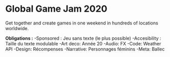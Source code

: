 
# Global Game Jam 2020

Get together and create games in one weekend in hundreds of locations worldwide.


**Obligations :**
  -Sponsored : Jeu sans texte (le plus possible)
  -Accesibility : Taille du texte modulable
  -Art deco: Année 20
  -Audio: FX
  -Code: Weather API
  -Design: Récompenses
  -Narrative: Personnages féminins
  -Meta: Ballec    
